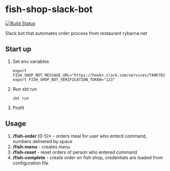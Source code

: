 # fish-shop-slack-bot


[![Build Status](https://travis-ci.com/jakub-tucek/fish-shop-slack-bot.svg?branch=master)](https://travis-ci.com/jakub-tucek/fish-shop-slack-bot)

Slack bot that automates order process from restaurant rybarna.net


## Start up

1. Set env variables 
    ```
    export FISH_SHOP_BOT_MESSAGE_URL="https://hooks.slack.com/services/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"
    export FISH_SHOP_BOT_VERIFICATION_TOKEN="123"
    ```
2. Run sbt run
    ```
    sbt run
    ```
3. Profit


## Usage

1. **/fish-order** [0-5]* - orders meal for user who enterd command, numbers delivered by space
2. **/fish-menu** - creates menu
2. **/fish-reset** - reset orders of person who entered command
2. **/fish-complete** - create order on fish shop, credentials are loaded from configuration file